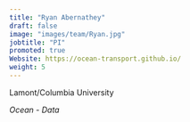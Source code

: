 ```yaml
---
title: "Ryan Abernathey"
draft: false
image: "images/team/Ryan.jpg"
jobtitle: "PI"
promoted: true
Website: https://ocean-transport.github.io/
weight: 5
---
```



Lamont/Columbia University

*Ocean - Data*
